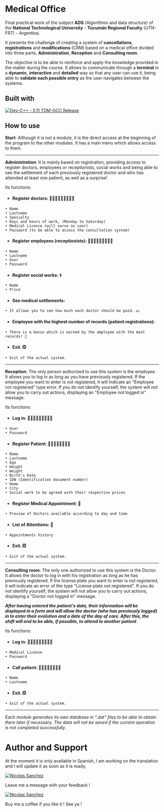 # Medical Office


Final practical work of the subject **ADS** (Algorithms and data structure) of the **National Technological University** - **Tucumán Regional Faculty** (UTN-FRT) - Argentina.

It presents the challenge of creating a system of **cancellations**, **registrations** and **modifications** (CRM) based on a medical office divided into three parts, **Administration**, **Reception** and **Consulting room**.

The objective is to be able to reinforce and apply the knowledge provided in the matter during the course.
It allows to communicate through a **terminal** in a **dynamic**, **interactive** and **detailed** way so that any user can use it, being able to **validate each possible entry** as the user navigates between the systems.

## Built with
[![Dev-C++ - 5.11 TDM-GCC Release](https://img.shields.io/badge/Dev--C%2B%2B-5.11_TDM--GCC_Release-117ACA?style=for-the-badge&logo=C%2B%2B&logoColor=%23117ACA)](https://www.bloodshed.net/)

## How to use

**Start**:
Although it is not a module, it is the direct access at the beginning of the program to the other modules. It has a main menu which allows access to them.

***

**Administration**:
It is mainly based on registration, providing access to register doctors, employees or receptionists, social works and being able to see the settlement of each previously registered doctor and who has attended at least one patient, as well as a surprise!

Its functions:

   - #### Register doctors: 👩🏻‍⚕️🧑🏻‍⚕️👨🏻‍⚕️

    • Name
    • Lastname
    • Specialty
    • Days and hours of work, (Monday to Saturday)
    • Medical Licence (will serve as user)
    • Password (to be able to access the consultation system)

   - #### Register employees (receptionists): 👩🏻‍🔬🧑🏻‍🔬👨🏻‍🔬

    • Name
    • Lastname
    • User
    • Password

   - #### Register social works: ⚕️

    • Name
    • Price

   - #### See medical settlements:

    • It allows you to see how much each doctor should be paid. 💵

   - #### Employee with the highest number of records (patient registrations):

    • There is a bonus which is earned by the employee with the most records! 🥳

   - #### Exit. ❎

    • Exit of the actual system.

***

**Reception**:
The only person authorized to use this system is the employee. It allows you to log in as long as you have previously registered.
If the employee you want to enter is not registered, it will indicate an "Employee not registered" type error.
If you do not identify yourself, the system will not allow you to carry out actions, displaying an "Employee not logged in" message.

Its functions: 

   - #### Log in: 👩🏻‍🔬🧑🏻‍🔬👨🏻‍🔬

    • User
    • Password

   - #### Register Patient: 🙍🏻‍♀️🙍🏻🙍🏻‍♂️

    • Name
    • Lastname
    • Age
    • Height
    • Weight
    • Birth's Date
    • IDN (Identification document number)
    • Home
    • City
    • Social work to be agreed with their respective prices

   - #### Register Medical Appointment: 📝

    • Preview of Doctors available according to day and time

   - #### List of Attentions: 📅

    • Appointments history

   - #### Exit. ❎

    • Exit of the actual system.

***

**Consulting room**:
The only one authorized to use this system is the Doctor. It allows the doctor to log in with his registration as long as he has previously registered.
If the license plate you want to enter is not registered, it will indicate an error of the type "License plate not registered".
If you do not identify yourself, the system will not allow you to carry out actions, displaying a "Doctor not logged in" message.

***After having entered the patient's data, their information will be displayed in a form and will allow the doctor (who has previously logged) in to enter their evolution and a date of the day of care. After this, the shift will end to be able, if possible, to attend to another patient***.

Its functions:

   - #### Log in: 👩🏻‍⚕️🧑🏻‍⚕️👨🏻‍⚕️

    • Medical License
    • Password

   - #### Call patient: 🙍🏻‍♀️🙍🏻🙍🏻‍♂️

    • Name
    • Lastname

   - #### Exit. ❎

    • Exit of the actual system.

***


*Each module generates its own database in ".dat" files to be able to obtain them later if necessary.
The data will not be saved if the current operation is not completed successfully.*

# Author and Support

At the moment it is only available in Spanish, I am working on the translation and I will update it as soon as it is ready.

[![Nicolas Sanchez](https://img.shields.io/badge/Nicolas_Sanchez-0A66C2?style=for-the-badge&logo=LinkedIn&logoColor=white)](https://www.linkedin.com/in/nirsanchez/)

Leave me a message with your feedback !

[![Nicolas Sanchez](https://img.shields.io/badge/Nicolas_Sanchez-00457C?style=for-the-badge&logo=PayPal&logoColor=white)](https://www.linkedin.com/in/nirsanchez/)

Buy me a coffee if you like it ! See ya !
